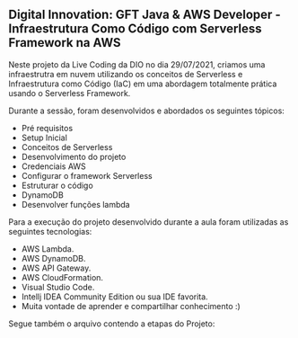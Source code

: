 <h2>Digital Innovation: GFT Java & AWS Developer - Infraestrutura Como Código com Serverless Framework na AWS</h2>

Neste projeto da Live Coding da DIO no dia 29/07/2021, criamos uma infraestrutra em nuvem utilizando os conceitos de Serverless e Infraestrutura como Código (IaC) em uma abordagem totalmente prática usando o Serverless Framework.

Durante a sessão, foram desenvolvidos e abordados os seguintes tópicos:

* Pré requisitos 
* Setup Inicial
* Conceitos de Serverless
* Desenvolvimento do projeto
* Credenciais AWS
* Configurar o framework Serverless
* Estruturar o código
* DynamoDB
* Desenvolver funções lambda

Para a execução do projeto desenvolvido durante a aula foram utilizadas as seguintes tecnologias:

* AWS Lambda.
* AWS DynamoDB.
* AWS API Gateway.
* AWS CloudFormation.
* Visual Studio Code.
* Intellj IDEA Community Edition ou sua IDE favorita.
* Muita vontade de aprender e compartilhar conhecimento :)

Segue também o arquivo contendo a etapas do Projeto:






